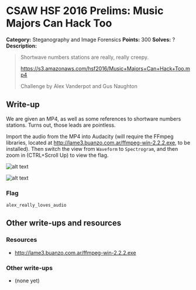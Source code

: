 # CSAW HSF 2016 Prelims: Music Majors Can Hack Too

**Category:** Steganography and Image Forensics
**Points:** 300
**Solves:** ?
**Description:**

> Shortwave numbers stations are really, really creepy.
> 
> https://s3.amazonaws.com/hsf2016/Music+Majors+Can+Hack+Too.mp4
> 
> Challenge by Alex Vanderpot and Gus Naughton

## Write-up

We are given an MP4, as well as some references to shortware numbers stations. Turns out, those leads are pointless.

Import the audio from the MP4 into Audacity (will require the FFmpeg libraries, located at http://lame3.buanzo.com.ar/ffmpeg-win-2.2.2.exe, to be installed). Then switch the view from `Waveform` to `Spectrogram`, and then zoom in (CTRL+Scroll Up) to view the flag.

![alt text](https://github.com/mattfeng/hsf/blob/master/2016/music-majors-hack/music-majors-imgs/spectrogram.png "Waveform to Spectrogram")

![alt text](https://github.com/mattfeng/hsf/blob/master/2016/music-majors-hack/music-majors-imgs/flag.PNG "Flag")

### Flag

`alex_really_loves_audio`

## Other write-ups and resources

### Resources
* http://lame3.buanzo.com.ar/ffmpeg-win-2.2.2.exe

### Other write-ups
* (none yet)



